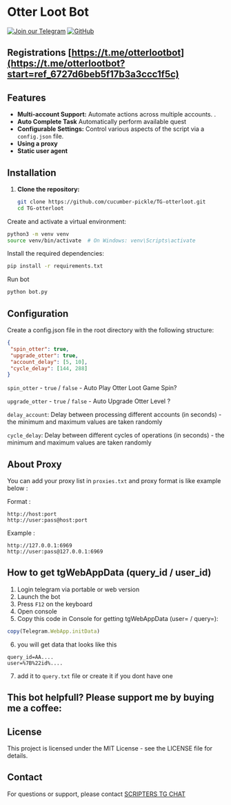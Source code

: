 # Otter Loot Bot


[![Join our Telegram](https://img.shields.io/badge/Telegram-2CA5E0?style=for-the-badge&logo=telegram&logoColor=white)](https://t.me/shadowscripters)
[![GitHub](https://img.shields.io/badge/GitHub-181717?style=for-the-badge&logo=github&logoColor=white)](https://github.com/ShadowScripts1)

## Registrations [https://t.me/otterlootbot](https://t.me/otterlootbot?start=ref_6727d6beb5f17b3a3ccc1f5c)


## Features

- **Multi-account Support:** Automate actions across multiple accounts. .
- **Auto Complete Task** Automatically perform available quest
- **Configurable Settings:** Control various aspects of the script via a `config.json` file.
- **Using a proxy**
- **Static user agent**


## Installation

1. **Clone the repository:**

   ```bash
   git clone https://github.com/cucumber-pickle/TG-otterloot.git
   cd TG-otterloot
   
Create and activate a virtual environment:

   ```bash
python3 -m venv venv
source venv/bin/activate  # On Windows: venv\Scripts\activate
   ```
Install the required dependencies:

   ```bash
pip install -r requirements.txt
   ```

Run bot
   ```bash
   python bot.py
   ```
## Configuration
Create a config.json file in the root directory with the following structure:
   ```json
{
    "spin_otter": true,
    "upgrade_otter": true,
    "account_delay": [5, 10],
    "cycle_delay": [144, 288]
}
   ```

`spin_otter` - `true` / `false` - Auto Play Otter Loot Game Spin?

`upgrade_otter` - `true` / `false` - Auto  Upgrade Otter Level ?

`delay_account`: Delay between processing different accounts (in seconds) - the minimum and maximum values are taken randomly

`cycle_delay`: Delay between different cycles of operations (in seconds) - the minimum and maximum values are taken randomly

## About Proxy


You can add your proxy list in `proxies.txt` and proxy format is like example below :

Format :

```
http://host:port
http://user:pass@host:port
```

Example :

```
http://127.0.0.1:6969
http://user:pass@127.0.0.1:6969
```

## How to get tgWebAppData (query_id / user_id)

1. Login telegram via portable or web version
2. Launch the bot
3. Press `F12` on the keyboard 
4. Open console
5. Сopy this code in Console for getting tgWebAppData (user= / query=):

```javascript
copy(Telegram.WebApp.initData)
```

6. you will get data that looks like this

```
query_id=AA....
user=%7B%22id%....
```
7. add it to `query.txt` file or create it if you dont have one


## This bot helpfull?  Please support me by buying me a coffee: 


## License
This project is licensed under the MIT License - see the LICENSE file for details.

## Contact
For questions or support, please contact [SCRIPTERS TG CHAT](https://t.me/shadowscripters)
